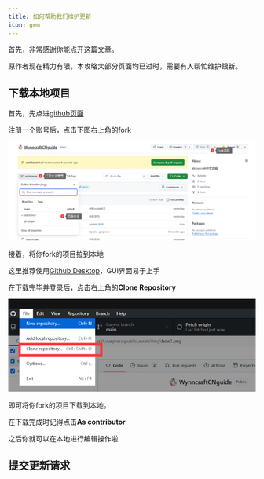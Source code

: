 ```yaml
---
title: 如何帮助我们维护更新
icon: gem
---
```


首先，非常感谢你能点开这篇文章。

原作者现在精力有限，本攻略大部分页面均已过时，需要有人帮忙维护跟新。

## 下载本地项目

首先，先点进[github页面](https://github.com/EternityTQ/WynncraftCNguide)

注册一个账号后，点击下图右上角的fork

![](/assets/img/how1.png)

接着，将你fork的项目拉到本地

这里推荐使用[Github Desktop](https://desktop.github.com/download/)，GUI界面易于上手

在下载完毕并登录后，点击右上角的**Clone Repository**

![](/assets/img/how2.png)

即可将你fork的项目下载到本地。

在下载完成时记得点击**As contributor**

之后你就可以在本地进行编辑操作啦

## 提交更新请求

